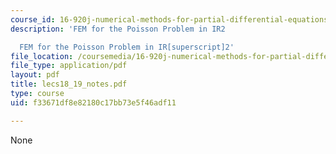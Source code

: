 ```yaml
---
course_id: 16-920j-numerical-methods-for-partial-differential-equations-sma-5212-spring-2003
description: 'FEM for the Poisson Problem in IR2

  FEM for the Poisson Problem in IR[superscript]2'
file_location: /coursemedia/16-920j-numerical-methods-for-partial-differential-equations-sma-5212-spring-2003/f33671df8e82180c17bb73e5f46adf11_lecs18_19_notes.pdf
file_type: application/pdf
layout: pdf
title: lecs18_19_notes.pdf
type: course
uid: f33671df8e82180c17bb73e5f46adf11

---
```

None